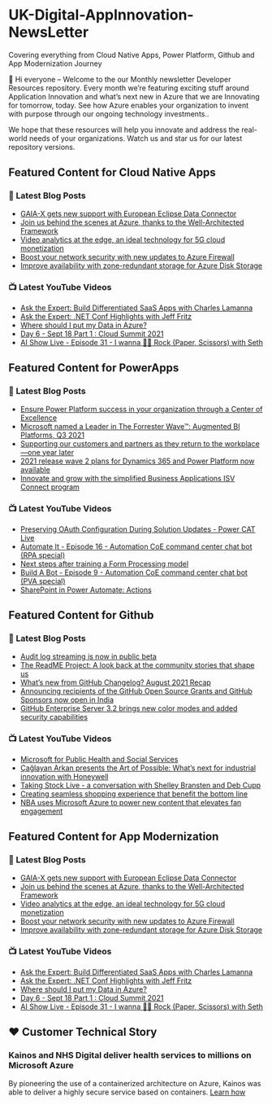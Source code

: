# UK-Digital-AppInnovation-NewsLetter

Covering everything from Cloud Native Apps, Power Platform, Github and App Modernization Journey

👋 Hi everyone – Welcome to the our Monthly newsletter Developer Resources repository. Every month we’re featuring exciting stuff around Application Innovation and what’s next new in Azure that we are Innovating for tomorrow, today. See how Azure enables your organization to invent with purpose through our ongoing technology investments..


We hope that these resources will help you innovate and address the real-world needs of your organizations. Watch us and star us for our latest repository versions.

## Featured Content for Cloud Native Apps


### 📝 Latest Blog Posts

    
<!-- BLOGCNA:START -->
- [GAIA-X gets new support with European Eclipse Data Connector](https://azure.microsoft.com/blog/gaiax-gets-new-support-with-european-eclipse-data-connector/)
- [Join us behind the scenes at Azure, thanks to the Well-Architected Framework](https://azure.microsoft.com/blog/join-us-behind-the-scenes-at-azure-thanks-to-the-wellarchitected-framework/)
- [Video analytics at the edge, an ideal technology for 5G cloud monetization](https://azure.microsoft.com/blog/video-analytics-at-the-edge-an-ideal-technology-for-5g-cloud-monetization/)
- [Boost your network security with new updates to Azure Firewall](https://azure.microsoft.com/blog/boost-your-network-security-with-new-updates-to-azure-firewall/)
- [Improve availability with zone-redundant storage for Azure Disk Storage](https://azure.microsoft.com/blog/improve-availability-with-zoneredundant-storage-for-azure-disk-storage/)
<!-- BLOGCNA:END -->

### 📺 Latest YouTube Videos

 
<!-- YOUTUBECNA:START -->
- [Ask the Expert: Build Differentiated SaaS Apps with Charles Lamanna](https://www.youtube.com/watch?v=-NUpnoi0sf4)
- [Ask the Expert: .NET Conf Highlights with Jeff Fritz](https://www.youtube.com/watch?v=EP3x7jZiSw8)
- [Where should I put my Data in Azure?](https://www.youtube.com/watch?v=61nTmPKyoSM)
- [Day 6 - Sept 18 Part 1 : Cloud Summit 2021](https://www.youtube.com/watch?v=BD9aIScCPd4)
- [AI Show Live - Episode 31 - I wanna 🤘🏽 Rock (Paper, Scissors) with Seth](https://www.youtube.com/watch?v=7tzzVUHKBcQ)
<!-- YOUTUBECNA:END -->

##  Featured Content for PowerApps
### 📝 Latest Blog Posts
<!-- BLOGPOWER:START -->
- [Ensure Power Platform success in your organization through a Center of Excellence](https://cloudblogs.microsoft.com/powerplatform/2021/09/20/ensure-power-platform-success-in-your-organization-through-a-center-of-excellence/)
- [Microsoft named a Leader in The Forrester Wave™: Augmented BI Platforms, Q3 2021](https://powerbi.microsoft.com/en-us/blog/microsoft-named-a-leader-in-the-forrester-wave-augmented-bi-platforms-q3-2021/)
- [Supporting our customers and partners as they return to the workplace—one year later](https://cloudblogs.microsoft.com/powerplatform/2021/07/15/supporting-our-customers-and-partners-as-they-return-to-the-workplace-one-year-later/)
- [2021 release wave 2 plans for Dynamics 365 and Power Platform now available](https://cloudblogs.microsoft.com/dynamics365/bdm/2021/07/15/2021-release-wave-2-plans-for-dynamics-365-and-power-platform-now-available/)
- [Innovate and grow with the simplified Business Applications ISV Connect program](https://cloudblogs.microsoft.com/dynamics365/bdm/2021/07/14/innovate-and-grow-with-the-simplified-business-applications-isv-connect-program/)
<!-- BLOGPOWER:END -->
 ### 📺 Latest YouTube Videos
    
<!-- YOUTUBEPOWER:START -->
- [Preserving OAuth Configuration During Solution Updates - Power CAT Live](https://www.youtube.com/watch?v=HVDf4yAgkyo)
- [Automate It - Episode 16 - Automation CoE command center chat bot (RPA special)](https://www.youtube.com/watch?v=xTMyFjhmdYU)
- [Next steps after training a Form Processing model](https://www.youtube.com/watch?v=CW5en2fTYDc)
- [Build A Bot - Episode 9 - Automation CoE command center chat bot (PVA special)](https://www.youtube.com/watch?v=63-BYh1q5CY)
- [SharePoint in Power Automate: Actions](https://www.youtube.com/watch?v=_ZW9W18B1kY)
<!-- YOUTUBEPOWER:END -->

##  Featured Content for Github
### 📝 Latest Blog Posts
<!-- BLOGGITHUB:START -->
- [Audit log streaming is now in public beta](https://github.blog/2021-09-16-audit-log-streaming-public-beta/)
- [The ReadME Project: A look back at the community stories that shape us](https://github.blog/2021-09-14-the-readme-project-a-look-back-community-stories/)
- [What’s new from GitHub Changelog? August 2021 Recap](https://github.blog/2021-09-13-whats-new-from-github-changelog-august-2021-recap/)
- [Announcing recipients of the GitHub Open Source Grants and GitHub Sponsors now open in India](https://github.blog/2021-09-12-recipients-open-source-grants-github-sponsors-india/)
- [GitHub Enterprise Server 3.2 brings new color modes and added security capabilities](https://github.blog/2021-09-09-github-enterprise-server-3-2-color-modes-security/)
<!-- BLOGGITHUB:END -->
### 📺 Latest YouTube Videos
<!-- YOUTUBEGITHUB:START -->
- [Microsoft for Public Health and Social Services](https://www.youtube.com/watch?v=G31-XLmBb14)
- [Çağlayan Arkan presents the Art of Possible: What’s next for industrial innovation with Honeywell](https://www.youtube.com/watch?v=hZKC-V7vQhM)
- [Taking Stock Live - a conversation with Shelley Bransten and Deb Cupp](https://www.youtube.com/watch?v=1aajZBscKy0)
- [Creating seamless shopping experience that benefit the bottom line](https://www.youtube.com/watch?v=6YWoFd2T_KQ)
- [NBA uses Microsoft Azure to power new content that elevates fan engagement](https://www.youtube.com/watch?v=f94aBI4IW5s)
<!-- YOUTUBEGITHUB:END -->
##  Featured Content for App Modernization
### 📝 Latest Blog Posts
<!-- BLOGAPPMOD:START -->
- [GAIA-X gets new support with European Eclipse Data Connector](https://azure.microsoft.com/blog/gaiax-gets-new-support-with-european-eclipse-data-connector/)
- [Join us behind the scenes at Azure, thanks to the Well-Architected Framework](https://azure.microsoft.com/blog/join-us-behind-the-scenes-at-azure-thanks-to-the-wellarchitected-framework/)
- [Video analytics at the edge, an ideal technology for 5G cloud monetization](https://azure.microsoft.com/blog/video-analytics-at-the-edge-an-ideal-technology-for-5g-cloud-monetization/)
- [Boost your network security with new updates to Azure Firewall](https://azure.microsoft.com/blog/boost-your-network-security-with-new-updates-to-azure-firewall/)
- [Improve availability with zone-redundant storage for Azure Disk Storage](https://azure.microsoft.com/blog/improve-availability-with-zoneredundant-storage-for-azure-disk-storage/)
<!-- BLOGAPPMOD:END -->
### 📺 Latest YouTube Videos
<!-- YOUTUBEAPPMOD:START -->
- [Ask the Expert: Build Differentiated SaaS Apps with Charles Lamanna](https://www.youtube.com/watch?v=-NUpnoi0sf4)
- [Ask the Expert: .NET Conf Highlights with Jeff Fritz](https://www.youtube.com/watch?v=EP3x7jZiSw8)
- [Where should I put my Data in Azure?](https://www.youtube.com/watch?v=61nTmPKyoSM)
- [Day 6 - Sept 18 Part 1 : Cloud Summit 2021](https://www.youtube.com/watch?v=BD9aIScCPd4)
- [AI Show Live - Episode 31 - I wanna 🤘🏽 Rock (Paper, Scissors) with Seth](https://www.youtube.com/watch?v=7tzzVUHKBcQ)
<!-- YOUTUBEAPPMOD:END -->


## ♥️ Customer Technical Story 

### Kainos and NHS Digital deliver health services to millions on Microsoft Azure

By pioneering the use of a containerized architecture on Azure, Kainos was able to deliver a highly secure service based on containers. [Learn how](https://customers.microsoft.com/en-us/story/1368348549535774520-kainos-and-nhs-digital-deliver-health-services-to-millions-on-microsoft-azure)

